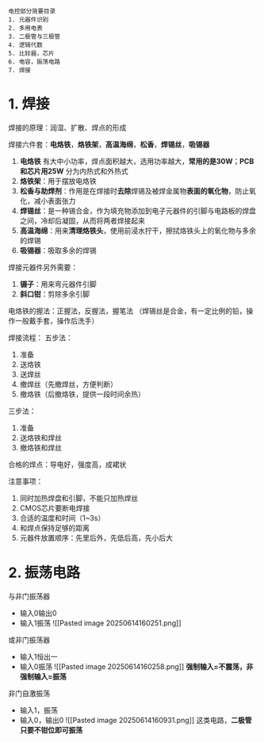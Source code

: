 ```
电控部分简要目录
1. 元器件识别
2. 多用电表
3. 二极管与三极管
4. 逻辑代数
5. 比较器，芯片
6. 电容，振荡电路
7. 焊接
```
# 1. 焊接

焊接的原理：润湿、扩散、焊点的形成

焊接六件套：**电烙铁**，**烙铁架**，**高温海绵**，**松香**，**焊锡丝**，**吸锡器**
1. **电烙铁**
	有大中小功率，焊点面积越大，选用功率越大，**常用的是30W**；**PCB和芯片用25W**
	分为内热式和外热式
2. **烙铁架**：用于摆放电烙铁
3. **松香与助焊剂**：作用是在焊接时**去除**焊锡及被焊金属物**表面的氧化物**，防止氧化，减小表面张力
4. **焊锡丝**：是一种锡合金，作为填充物添加到电子元器件的引脚与电路板的焊盘之间，冷却后凝固，从而将两者焊接起来
5. **高温海绵**：用来**清理烙铁头**，使用前浸水拧干，擦拭烙铁头上的氧化物与多余的焊锡
6. **吸锡器**：吸取多余的焊锡

焊接元器件另外需要：
1. **镊子**：用来弯元器件引脚
2. **斜口钳**：剪除多余引脚

电烙铁的握法：正握法，反握法，握笔法
（焊锡丝是合金，有一定比例的铅，操作一般戴手套，操作后洗手）

焊接流程：
五步法：
1. 准备
2. 送烙铁
3. 送焊丝
4. 撤焊丝（先撤焊丝，方便判断）
5. 撤烙铁（后撤烙铁，提供一段时间余热）

三步法：
1. 准备
2. 送烙铁和焊丝
3. 撤烙铁和焊丝

合格的焊点：导电好，强度高，成裙状

注意事项：
1. 同时加热焊盘和引脚，不能只加热焊丝
2. CMOS芯片要断电焊接
3. 合适的温度和时间（1~3s）
4. 和焊点保持足够的距离
5. 元器件放置顺序：先里后外，先低后高，先小后大

# 2. 振荡电路

与非门振荡器
- 输入0输出0
- 输入1振荡
![[Pasted image 20250614160251.png]]

或非门振荡器
- 输入1恒出一
- 输入0振荡
![[Pasted image 20250614160258.png]]
**强制输入=不震荡，非强制输入=振荡**

非门自激振荡
- 输入1，振荡
- 输入0，输出0
![[Pasted image 20250614160931.png]]
这类电路，**二极管只要不钳位即可振荡**